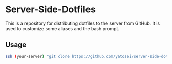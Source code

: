 # Server-Side-Dotfiles

This is a repository for distributing dotfiles to the server from GitHub.
It is used to customize some aliases and the bash prompt.

## Usage

```bash
ssh (your-server) "git clone https://github.com/yatosei/server-side-dotfiles dotfiles && bash ~/dotfiles/setup.sh"
```

